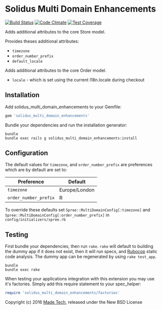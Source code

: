 Solidus Multi Domain Enhancements
==============================

[![Build Status](https://travis-ci.org/madetech/solidus_multi_domain_enhancements.svg?branch=master)](https://travis-ci.org/madetech/solidus_multi_domain_enhancements) [![Code Climate](https://codeclimate.com/github/madetech/solidus_multi_domain_enhancements/badges/gpa.svg)](https://codeclimate.com/github/madetech/solidus_multi_domain_enhancements) [![Test Coverage](https://codeclimate.com/github/madetech/solidus_multi_domain_enhancements/badges/coverage.svg)](https://codeclimate.com/github/madetech/solidus_multi_domain_enhancements/coverage)

Adds additional attributes to the core Store model.

Provides theses additional attributes:

  - `timezone`
  - `order_number_prefix`
  - `default_locale`

Adds additional attributes to the core Order model.

  - `locale` - which is set using the current I18n.locale during checkout

Installation
------------

Add solidus_multi_domain_enhancements to your Gemfile:

```ruby
gem 'solidus_multi_domain_enhancements'
```

Bundle your dependencies and run the installation generator:

```shell
bundle
bundle exec rails g solidus_multi_domain_enhancements:install
```

Configuration
-------------
The default values for `timezone`, and `order_number_prefix` are preferences which are by default are set to:

| Preference            | Default       |
|-----------------------|---------------|
| `timezone`            | Europe/London |
| `order_number_prefix` | R             |

To override these defaults set `Spree::MultiDomainConfig[:timezone]` and `Spree::MultiDomainConfig[:order_number_prefix]` in `config/initializers/spree.rb`

Testing
-------

First bundle your dependencies, then run `rake`. `rake` will default to building the dummy app if it does not exist, then it will run specs, and [Rubocop](https://github.com/bbatsov/rubocop) static code analysis. The dummy app can be regenerated by using `rake test_app`.

```shell
bundle
bundle exec rake
```

When testing your applications integration with this extension you may use it's factories.
Simply add this require statement to your spec_helper:

```ruby
require 'solidus_multi_domain_enhancements/factories'
```

Copyright (c) 2016 [Made Tech](https://www.madetech.com), released under the New BSD License
